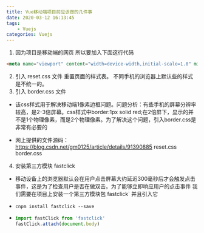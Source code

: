 ```yaml
---
title: Vue移动端项目前应该做的几件事
date: 2020-03-12 16:13:45
tags: 
    - Vuejs
categories: Vuejs
---
```


1. 因为项目是移动端的网页 所以要加入下面这行代码

```html
<meta name="viewport" content="width=device-width,initial-scale=1.0" minimum-scale=1.0 maximum-scale=1.0 user-scalable=no>
```

2. 引入 reset.css 文件 重置页面的样式表。 不同手机的浏览器上默认些的样式是不统一的。
3. 引入 border.css 文件

- 该css样式用于解决移动端1像素边框问题。问题分析：有些手机的屏幕分辨率较高，是2-3倍屏幕。css样式中border:1px solid red;在2倍屏下，显示的并不是1个物理像素，而是2个物理像素。为了解决这个问题，引入border.css是非常有必要的 

- 网上提供的文件源码：  https://blog.csdn.net/gm0125/article/details/91390885   reset.css  border.css

4. 安装第三方模块 fastclick

- 移动设备上的浏览器默认会在用户点击屏幕大约延迟300毫秒后才会触发点击事件，这是为了检查用户是否在做双击。为了能够立即响应用户的点击事件 我们需要在项目上安装一个第三方模块包  fastclick`  并且引入它

- `cnpm install fastclick --save`

- ```javascript
  import fastClick from 'fastclick'
  fastClick.attach(document.body)
  ```

